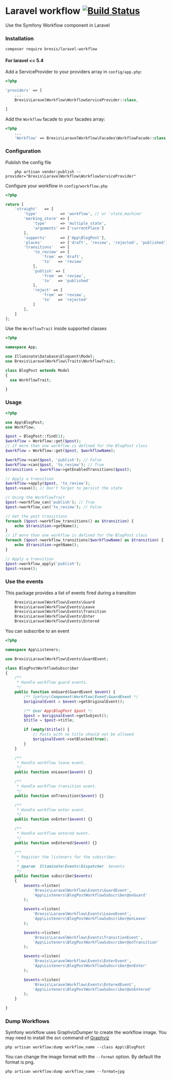 # Laravel workflow [![Build Status](https://travis-ci.org/brexis/laravel-workflow.svg?branch=1.1.2)](https://travis-ci.org/brexis/laravel-workflow)

Use the Symfony Workflow component in Laravel

### Installation

    composer require brexis/laravel-workflow

#### For laravel <= 5.4

Add a ServiceProvider to your providers array in `config/app.php`:

```php
<?php

'providers' => [
    ...
    Brexis\LaravelWorkflow\WorkflowServiceProvider::class,

]
```

Add the `Workflow` facade to your facades array:

```php
<?php
    ...
    'Workflow' => Brexis\LaravelWorkflow\Facades\WorkflowFacade::class,
```

### Configuration

Publish the config file

```
    php artisan vendor:publish --provider="Brexis\LaravelWorkflow\WorkflowServiceProvider"
```

Configure your workflow in `config/workflow.php`

```php
<?php

return [
    'straight'   => [
        'type'          => 'workflow', // or 'state_machine'
        'marking_store' => [
            'type'      => 'multiple_state',
            'arguments' => ['currentPlace']
        ],
        'supports'      => ['App\BlogPost'],
        'places'        => ['draft', 'review', 'rejected', 'published'],
        'transitions'   => [
            'to_review' => [
                'from' => 'draft',
                'to'   => 'review'
            ],
            'publish' => [
                'from' => 'review',
                'to'   => 'published'
            ],
            'reject' => [
                'from' => 'review',
                'to'   => 'rejected'
            ]
        ],
    ]
];
```

Use the `WorkflowTrait` inside supported classes

```php
<?php

namespace App;

use Illuminate\Database\Eloquent\Model;
use Brexis\LaravelWorkflow\Traits\WorkflowTrait;

class BlogPost extends Model
{
  use WorkflowTrait;

}
```
### Usage

```php
<?php

use App\BlogPost;
use Workflow;

$post = BlogPost::find(1);
$workflow = Workflow::get($post);
// if more than one workflow is defined for the BlogPost class
$workflow = Workflow::get($post, $workflowName);

$workflow->can($post, 'publish'); // False
$workflow->can($post, 'to_review'); // True
$transitions = $workflow->getEnabledTransitions($post);

// Apply a transition
$workflow->apply($post, 'to_review');
$post->save(); // Don't forget to persist the state

// Using the WorkflowTrait
$post->workflow_can('publish'); // True
$post->workflow_can('to_review'); // False

// Get the post transitions
foreach ($post->workflow_transitions() as $transition) {
    echo $transition->getName();
}
// if more than one workflow is defined for the BlogPost class
foreach ($post->workflow_transitions($workflowName) as $transition) {
    echo $transition->getName();
}

// Apply a transition
$post->workflow_apply('publish');
$post->save();
```

### Use the events
This package provides a list of events fired during a transition

```php
    Brexis\LaravelWorkflow\Events\Guard
    Brexis\LaravelWorkflow\Events\Leave
    Brexis\LaravelWorkflow\Events\Transition
    Brexis\LaravelWorkflow\Events\Enter
    Brexis\LaravelWorkflow\Events\Entered
```

You can subscribe to an event

```php
<?php

namespace App\Listeners;

use Brexis\LaravelWorkflow\Events\GuardEvent;

class BlogPostWorkflowSubscriber
{
    /**
     * Handle workflow guard events.
     */
    public function onGuard(GuardEvent $event) {
        /** Symfony\Component\Workflow\Event\GuardEvent */
        $originalEvent = $event->getOriginalEvent();

        /** @var App\BlogPost $post */
        $post = $originalEvent->getSubject();
        $title = $post->title;

        if (empty($title)) {
            // Posts with no title should not be allowed
            $originalEvent->setBlocked(true);
        }
    }

    /**
     * Handle workflow leave event.
     */
    public function onLeave($event) {}

    /**
     * Handle workflow transition event.
     */
    public function onTransition($event) {}

    /**
     * Handle workflow enter event.
     */
    public function onEnter($event) {}

    /**
     * Handle workflow entered event.
     */
    public function onEntered($event) {}

    /**
     * Register the listeners for the subscriber.
     *
     * @param  Illuminate\Events\Dispatcher  $events
     */
    public function subscribe($events)
    {
        $events->listen(
            'Brexis\LaravelWorkflow\Events\GuardEvent',
            'App\Listeners\BlogPostWorkflowSubscriber@onGuard'
        );

        $events->listen(
            'Brexis\LaravelWorkflow\Events\LeaveEvent',
            'App\Listeners\BlogPostWorkflowSubscriber@onLeave'
        );

        $events->listen(
            'Brexis\LaravelWorkflow\Events\TransitionEvent',
            'App\Listeners\BlogPostWorkflowSubscriber@onTransition'
        );

        $events->listen(
            'Brexis\LaravelWorkflow\Events\EnterEvent',
            'App\Listeners\BlogPostWorkflowSubscriber@onEnter'
        );

        $events->listen(
            'Brexis\LaravelWorkflow\Events\EnteredEvent',
            'App\Listeners\BlogPostWorkflowSubscriber@onEntered'
        );
    }

}
```

### Dump Workflows
Symfony workflow uses GraphvizDumper to create the workflow image. You may need to install the `dot` command of [Graphviz](http://www.graphviz.org/)

    php artisan workflow:dump workflow_name --class App\\BlogPost

You can change the image format with the `--format` option. By default the format is png.

    php artisan workflow:dump workflow_name --format=jpg
